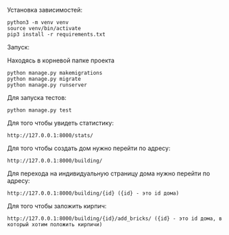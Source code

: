 Установка зависимостей:
```
python3 -m venv venv
source venv/bin/activate
pip3 install -r requirements.txt
```

Запуск:

Находясь в корневой папке проекта 
```
python manage.py makemigrations
python manage.py migrate
python manage.py runserver
```

Для запуска тестов:
```
python manage.py test
```

Для того чтобы увидеть статистику:
```
http://127.0.0.1:8000/stats/
```

Для того чтобы создать дом нужно перейти по адресу:
```
http://127.0.0.1:8000/building/
```

Для перехода на индивидуальную страницу дома нужно перейти по адресу:
```
http://127.0.0.1:8000/building/{id} ({id} - это id дома)
```

Для того чтобы заложить кирпич:
```
http://127.0.0.1:8000/building/{id}/add_bricks/ ({id} - это id дома, в который хотим положить кирпичи)
```
